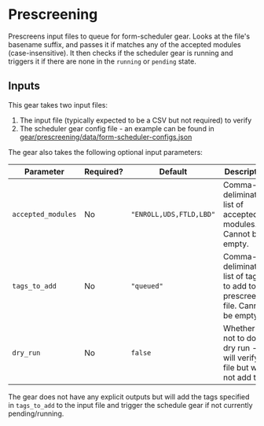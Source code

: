 # Prescreening

Prescreens input files to queue for form-scheduler gear. Looks at the file's basename suffix, and passes it if matches any of the accepted modules (case-insensitive). It then checks if the scheduler gear is running and triggers it if there are none in the `running` or `pending` state.

## Inputs

This gear takes two input files:

1. The input file (typically expected to be a CSV but not required) to verify
2. The scheduler gear config file - an example can be found in [gear/prescreening/data/form-scheduler-configs.json](../../gear/prescreening/data/form-scheduler-configs.json)

The gear also takes the following optional input parameters:

| Parameter | Required? | Default | Description |
| --------- | --------- | ------- | ----------- |
| `accepted_modules` | No | `"ENROLL,UDS,FTLD,LBD"` | Comma-deliminated list of accepted modules. Cannot be empty. |
| `tags_to_add` | No | `"queued"` | Comma-deliminated list of tags to add to the prescreened file. Cannot be empty. |
| `dry_run` | No | `false` | Whether or not to do a dry run - will verify file but will not add tags |

The gear does not have any explicit outputs but will add the tags specified in `tags_to_add` to the input file and trigger the schedule gear if not currently pending/running.
